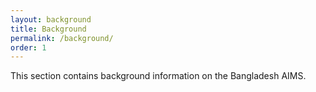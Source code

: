 ```yaml
---
layout: background
title: Background
permalink: /background/
order: 1
---
```


This section contains background information on the Bangladesh AIMS.